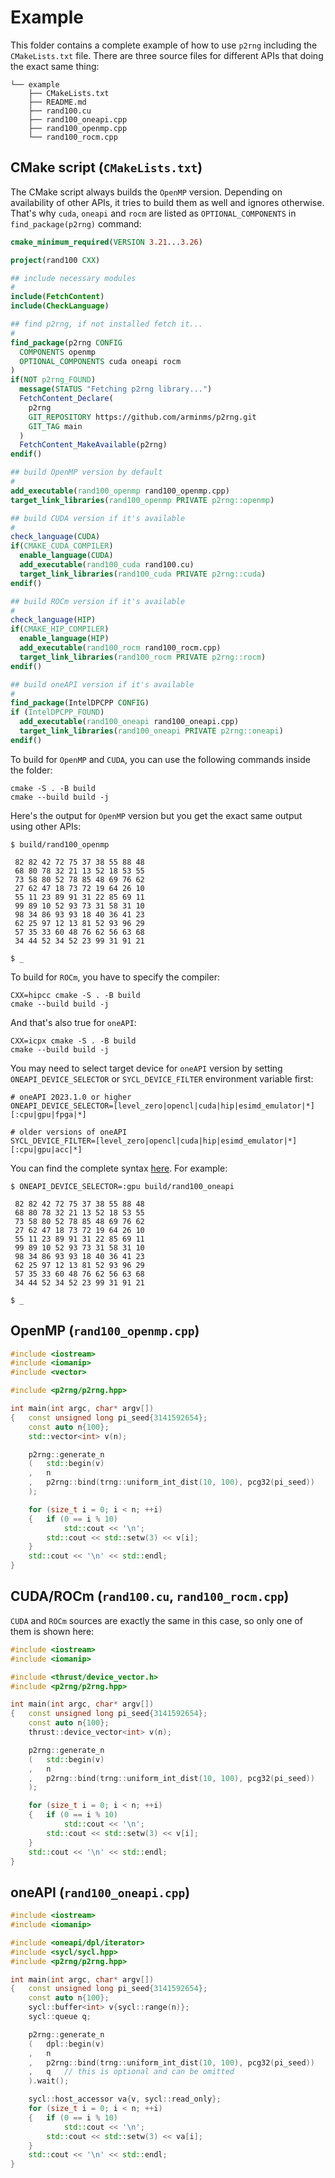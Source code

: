 # Example
This folder contains a complete example of how to use `p2rng` including the `CMakeLists.txt` file. There are three source files for different APIs that doing the exact same thing:
```shell
└── example
    ├── CMakeLists.txt
    ├── README.md
    ├── rand100.cu
    ├── rand100_oneapi.cpp
    ├── rand100_openmp.cpp
    └── rand100_rocm.cpp
```
## CMake script (`CMakeLists.txt`)
The CMake script always builds the `OpenMP` version. Depending on availability of other APIs, it tries to build them as well and ignores otherwise. That's why `cuda`, `oneapi` and `rocm` are listed as `OPTIONAL_COMPONENTS` in `find_package(p2rng)` command:
```cmake
cmake_minimum_required(VERSION 3.21...3.26)

project(rand100 CXX)

## include necessary modules
#
include(FetchContent)
include(CheckLanguage)

## find p2rng, if not installed fetch it...
#
find_package(p2rng CONFIG
  COMPONENTS openmp
  OPTIONAL_COMPONENTS cuda oneapi rocm
)
if(NOT p2rng_FOUND)
  message(STATUS "Fetching p2rng library...")
  FetchContent_Declare(
    p2rng
    GIT_REPOSITORY https://github.com/arminms/p2rng.git
    GIT_TAG main
  )
  FetchContent_MakeAvailable(p2rng)
endif()

## build OpenMP version by default
#
add_executable(rand100_openmp rand100_openmp.cpp)
target_link_libraries(rand100_openmp PRIVATE p2rng::openmp)

## build CUDA version if it's available
#
check_language(CUDA)
if(CMAKE_CUDA_COMPILER)
  enable_language(CUDA)
  add_executable(rand100_cuda rand100.cu)
  target_link_libraries(rand100_cuda PRIVATE p2rng::cuda)
endif()

## build ROCm version if it's available
#
check_language(HIP)
if(CMAKE_HIP_COMPILER)
  enable_language(HIP)
  add_executable(rand100_rocm rand100_rocm.cpp)
  target_link_libraries(rand100_rocm PRIVATE p2rng::rocm)
endif()

## build oneAPI version if it's available
#
find_package(IntelDPCPP CONFIG)
if (IntelDPCPP_FOUND)
  add_executable(rand100_oneapi rand100_oneapi.cpp)
  target_link_libraries(rand100_oneapi PRIVATE p2rng::oneapi)
endif()
```
To build for `OpenMP` and `CUDA`, you can use the following commands inside the folder:
```shell
cmake -S . -B build
cmake --build build -j
```
Here's the output for `OpenMP` version but you get the exact same output using other APIs:
```
$ build/rand100_openmp

 82 82 42 72 75 37 38 55 88 48
 68 80 78 32 21 13 52 18 53 55
 73 58 80 52 78 85 48 69 76 62
 27 62 47 18 73 72 19 64 26 10
 55 11 23 89 91 31 22 85 69 11
 99 89 10 52 93 73 31 58 31 10
 98 34 86 93 93 18 40 36 41 23
 62 25 97 12 13 81 52 93 96 29
 57 35 33 60 48 76 62 56 63 68
 34 44 52 34 52 23 99 31 91 21

$ _
```
To build for `ROCm`, you have to specify the compiler:
```shell
CXX=hipcc cmake -S . -B build
cmake --build build -j
```
And that's also true for `oneAPI`:
```shell
CXX=icpx cmake -S . -B build
cmake --build build -j
```
You may need to select target device for `oneAPI` version by setting `ONEAPI_DEVICE_SELECTOR` or `SYCL_DEVICE_FILTER` environment variable first:
```shell
# oneAPI 2023.1.0 or higher
ONEAPI_DEVICE_SELECTOR=[level_zero|opencl|cuda|hip|esimd_emulator|*][:cpu|gpu|fpga|*]

# older versions of oneAPI
SYCL_DEVICE_FILTER=[level_zero|opencl|cuda|hip|esimd_emulator|*][:cpu|gpu|acc|*]
```
You can find the complete syntax [here](https://intel.github.io/llvm-docs/EnvironmentVariables.html#oneapi-device-selector). For example:
```
$ ONEAPI_DEVICE_SELECTOR=:gpu build/rand100_oneapi

 82 82 42 72 75 37 38 55 88 48
 68 80 78 32 21 13 52 18 53 55
 73 58 80 52 78 85 48 69 76 62
 27 62 47 18 73 72 19 64 26 10
 55 11 23 89 91 31 22 85 69 11
 99 89 10 52 93 73 31 58 31 10
 98 34 86 93 93 18 40 36 41 23
 62 25 97 12 13 81 52 93 96 29
 57 35 33 60 48 76 62 56 63 68
 34 44 52 34 52 23 99 31 91 21

$ _
```
## OpenMP (`rand100_openmp.cpp`) 
```c++
#include <iostream>
#include <iomanip>
#include <vector>

#include <p2rng/p2rng.hpp>

int main(int argc, char* argv[])
{   const unsigned long pi_seed{3141592654};
    const auto n{100};
    std::vector<int> v(n);

    p2rng::generate_n
    (   std::begin(v)
    ,   n
    ,   p2rng::bind(trng::uniform_int_dist(10, 100), pcg32(pi_seed))
    );

    for (size_t i = 0; i < n; ++i)
    {   if (0 == i % 10)
            std::cout << '\n';
        std::cout << std::setw(3) << v[i];
    }
    std::cout << '\n' << std::endl;
}
```
## CUDA/ROCm (`rand100.cu`, `rand100_rocm.cpp`)
`CUDA` and `ROCm` sources are exactly the same in this case, so only one of them is shown here:
```c++
#include <iostream>
#include <iomanip>

#include <thrust/device_vector.h>
#include <p2rng/p2rng.hpp>

int main(int argc, char* argv[])
{   const unsigned long pi_seed{3141592654};
    const auto n{100};
    thrust::device_vector<int> v(n);

    p2rng::generate_n
    (   std::begin(v)
    ,   n
    ,   p2rng::bind(trng::uniform_int_dist(10, 100), pcg32(pi_seed)) 
    );

    for (size_t i = 0; i < n; ++i)
    {   if (0 == i % 10)
            std::cout << '\n';
        std::cout << std::setw(3) << v[i];
    }
    std::cout << '\n' << std::endl;
}
```
## oneAPI (`rand100_oneapi.cpp`)
```c++
#include <iostream>
#include <iomanip>

#include <oneapi/dpl/iterator>
#include <sycl/sycl.hpp>
#include <p2rng/p2rng.hpp>

int main(int argc, char* argv[])
{   const unsigned long pi_seed{3141592654};
    const auto n{100};
    sycl::buffer<int> v{sycl::range(n)};
    sycl::queue q;

    p2rng::generate_n
    (   dpl::begin(v)
    ,   n
    ,   p2rng::bind(trng::uniform_int_dist(10, 100), pcg32(pi_seed))
    ,   q   // this is optional and can be omitted
    ).wait();

    sycl::host_accessor va{v, sycl::read_only};
    for (size_t i = 0; i < n; ++i)
    {   if (0 == i % 10)
            std::cout << '\n';
        std::cout << std::setw(3) << va[i];
    }
    std::cout << '\n' << std::endl;
}
```
